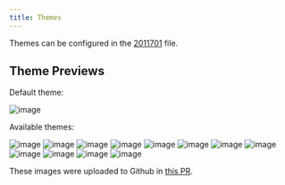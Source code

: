 ```yaml
---
title: Themes
---
```



Themes can be configured in the [2011701](zcf://config) file.

## Theme Previews

Default theme:

![image](https://user-images.githubusercontent.com/3998/79054249-735d3d00-7c11-11ea-97fb-1a44f9765987.png)

Available themes:

![image](https://user-images.githubusercontent.com/3998/79054261-86700d00-7c11-11ea-9526-b04d9b71fbae.png)
![image](https://user-images.githubusercontent.com/3998/79054270-938cfc00-7c11-11ea-9aef-e673128fd477.png)
![image](https://user-images.githubusercontent.com/3998/79054276-9b4ca080-7c11-11ea-9b21-ee4db24e8eb1.png)
![image](https://user-images.githubusercontent.com/3998/79054283-a99abc80-7c11-11ea-9928-06b62dd94077.png)
![image](https://user-images.githubusercontent.com/3998/79054295-b7504200-7c11-11ea-9b05-3d333247a794.png)
![image](https://user-images.githubusercontent.com/3998/79054300-c20ad700-7c11-11ea-8ee5-3f411e68992a.png)
![image](https://user-images.githubusercontent.com/3998/79054306-c931e500-7c11-11ea-89f0-38365691769c.png)
![image](https://user-images.githubusercontent.com/3998/79054313-d058f300-7c11-11ea-928e-b3609347bec7.png)
![image](https://user-images.githubusercontent.com/3998/79054322-d7800100-7c11-11ea-96fe-83e3cbbdb10c.png)
![image](https://user-images.githubusercontent.com/3998/79054327-df3fa580-7c11-11ea-9ba0-40d26c65ff42.png)
![image](https://user-images.githubusercontent.com/3998/79054331-e5358680-7c11-11ea-93a1-9d0521358991.png)
![image](https://user-images.githubusercontent.com/3998/79054336-ec5c9480-7c11-11ea-885e-c67926d28acc.png)


These images were uploaded to Github in [this PR](https://github.com/srid/neuron/pull/89).
